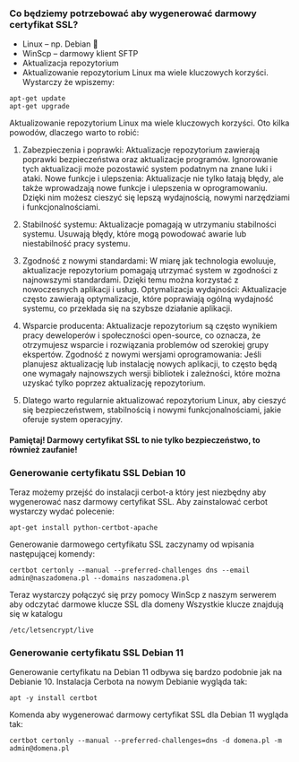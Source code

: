 ### Co będziemy potrzebować aby wygenerować darmowy certyfikat SSL?
* Linux – np. Debian 🙂
* WinScp – darmowy klient SFTP
* Aktualizacja repozytorium
* Aktualizowanie repozytorium Linux ma wiele kluczowych korzyści. Wystarczy że wpiszemy:
```
apt-get update
apt-get upgrade
```

Aktualizowanie repozytorium Linux ma wiele kluczowych korzyści. Oto kilka powodów, dlaczego warto to robić:

1. Zabezpieczenia i poprawki: Aktualizacje repozytorium zawierają poprawki bezpieczeństwa oraz aktualizacje programów. Ignorowanie tych aktualizacji może pozostawić system podatnym na znane luki i ataki.
Nowe funkcje i ulepszenia: Aktualizacje nie tylko łatają błędy, ale także wprowadzają nowe funkcje i ulepszenia w oprogramowaniu. Dzięki nim możesz cieszyć się lepszą wydajnością, nowymi narzędziami i funkcjonalnościami.

2. Stabilność systemu: Aktualizacje pomagają w utrzymaniu stabilności systemu. Usuwają błędy, które mogą powodować awarie lub niestabilność pracy systemu.

3. Zgodność z nowymi standardami: W miarę jak technologia ewoluuje, aktualizacje repozytorium pomagają utrzymać system w zgodności z najnowszymi standardami. Dzięki temu można korzystać z nowoczesnych aplikacji i usług. Optymalizacja wydajności: Aktualizacje często zawierają optymalizacje, które poprawiają ogólną wydajność systemu, co przekłada się na szybsze działanie aplikacji.

4. Wsparcie producenta: Aktualizacje repozytorium są często wynikiem pracy deweloperów i społeczności open-source, co oznacza, że otrzymujesz wsparcie i rozwiązania problemów od szerokiej grupy ekspertów.
Zgodność z nowymi wersjami oprogramowania: Jeśli planujesz aktualizację lub instalację nowych aplikacji, to często będą one wymagały najnowszych wersji bibliotek i zależności, które można uzyskać tylko poprzez aktualizację repozytorium.

5. Dlatego warto regularnie aktualizować repozytorium Linux, aby cieszyć się bezpieczeństwem, stabilnością i nowymi funkcjonalnościami, jakie oferuje system operacyjny.

#### Pamiętaj! Darmowy certyfikat SSL to nie tylko bezpieczeństwo, to również zaufanie!

### Generowanie certyfikatu SSL Debian 10
Teraz możemy przejść do instalacji cerbot-a który jest niezbędny aby wygenerować nasz darmowy certyfikat SSL. Aby zainstalować cerbot wystarczy wydać polecenie:

```
apt-get install python-certbot-apache
```

Generowanie darmowego certyfikatu SSL zaczynamy od wpisania następującej komendy:

```
certbot certonly --manual --preferred-challenges dns --email admin@naszadomena.pl --domains naszadomena.pl
```

Teraz wystarczy połączyć się przy pomocy WinScp z naszym serwerem aby odczytać darmowe klucze SSL dla domeny Wszystkie klucze znajdują się w katalogu
```
/etc/letsencrypt/live
```

### Generowanie certyfikatu SSL Debian 11

Generowanie certyfikatu na Debian 11 odbywa się bardzo podobnie jak na Debianie 10. Instalacja Cerbota na nowym Debianie wygląda tak:

```
apt -y install certbot
```

Komenda aby wygenerować darmowy certyfikat SSL dla Debian 11 wygląda tak:

```
certbot certonly --manual --preferred-challenges=dns -d domena.pl -m admin@domena.pl
```